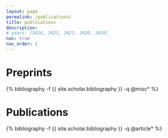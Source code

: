 ```yaml
---
layout: page
permalink: /publications/
title: publications
description: 
# years: [2024, 2023, 2021, 2020, 2018]
nav: true
nav_order: 1
---
```

<!-- _pages/publications.md -->



<div class="Publications">
<h1>Preprints</h1>

{% bibliography -f {{ site.scholar.bibliography }} -q @misc* %}
<!-- {%- for y in page.years %}
  <h2 class="year">{{y}}</h2>


{% endfor %} -->
<h1>Publications</h1>
{% bibliography -f {{ site.scholar.bibliography }} -q @article* %}
</div>


<!-- {%- for y in page.years %}
  <h2 class="year">{{y}}</h2>
  {% bibliography -f {{ site.scholar.bibliography }} -q @*[year={{y}}]* %}
{% endfor %}

</div> -->
